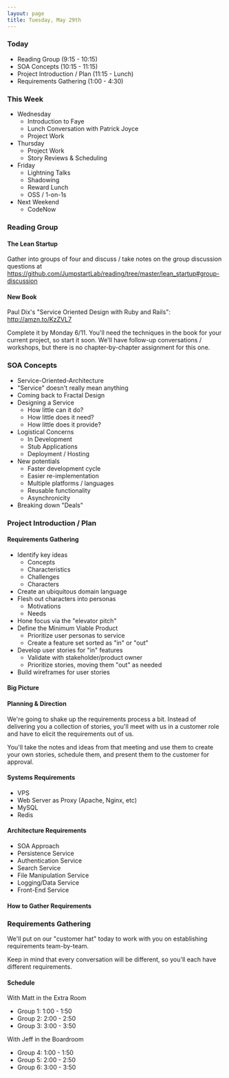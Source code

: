 ```yaml
---
layout: page
title: Tuesday, May 29th
---
```


### Today

* Reading Group (9:15 - 10:15)
* SOA Concepts (10:15 - 11:15)
* Project Introduction / Plan (11:15 - Lunch)
* Requirements Gathering (1:00 - 4:30)

### This Week

* Wednesday
  * Introduction to Faye
  * Lunch Conversation with Patrick Joyce
  * Project Work
* Thursday
  * Project Work
  * Story Reviews & Scheduling
* Friday
  * Lightning Talks
  * Shadowing
  * Reward Lunch
  * OSS / 1-on-1s
* Next Weekend
  * CodeNow

### Reading Group

#### The Lean Startup

Gather into groups of four and discuss / take notes on the group discussion questions at https://github.com/JumpstartLab/reading/tree/master/lean_startup#group-discussion

#### New Book

Paul Dix's "Service Oriented Design with Ruby and Rails": http://amzn.to/KzZVL7

Complete it by Monday 6/11. You'll need the techniques in the book for your current project, so start it soon. We'll have follow-up conversations / workshops, but there is no chapter-by-chapter assignment for this one.

### SOA Concepts

* Service-Oriented-Architecture
* "Service" doesn't really mean anything
* Coming back to Fractal Design
* Designing a Service
  * How little can it do?
  * How little does it need?
  * How little does it provide?
* Logistical Concerns
  * In Development
  * Stub Applications
  * Deployment / Hosting
* New potentials
  * Faster development cycle
  * Easier re-implementation
  * Multiple platforms / languages
  * Reusable functionality
  * Asynchronicity 
* Breaking down "Deals"

### Project Introduction / Plan

#### Requirements Gathering

* Identify key ideas
    * Concepts
    * Characteristics
    * Challenges
    * Characters
* Create an ubiquitous domain language
* Flesh out characters into personas
    * Motivations
    * Needs
* Hone focus via the "elevator pitch"
* Define the Minimum Viable Product
    * Prioritize user personas to service
    * Create a feature set sorted as "in" or "out"
* Develop user stories for "in" features
    * Validate with stakeholder/product owner
    * Prioritize stories, moving them "out" as needed
* Build wireframes for user stories

#### Big Picture

#### Planning & Direction

We're going to shake up the requirements process a bit. Instead of delivering you a collection of stories, you'll meet with us in a customer role and have to elicit the requirements out of us.

You'll take the notes and ideas from that meeting and use them to create your own stories, schedule them, and present them to the customer for approval.

#### Systems Requirements

* VPS
* Web Server as Proxy (Apache, Nginx, etc)
* MySQL
* Redis

#### Architecture Requirements

* SOA Approach
* Persistence Service
* Authentication Service
* Search Service
* File Manipulation Service
* Logging/Data Service
* Front-End Service

#### How to Gather Requirements



### Requirements Gathering

We'll put on our "customer hat" today to work with you on establishing requirements team-by-team.

Keep in mind that every conversation will be different, so you'll each have different requirements.

#### Schedule

With Matt in the Extra Room

* Group 1: 1:00 - 1:50
* Group 2: 2:00 - 2:50
* Group 3: 3:00 - 3:50

With Jeff in the Boardroom

* Group 4: 1:00 - 1:50
* Group 5: 2:00 - 2:50
* Group 6: 3:00 - 3:50
